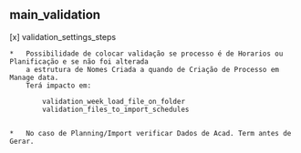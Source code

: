 ## main_validation

[x] validation_settings_steps

    *   Possibilidade de colocar validação se processo é de Horarios ou Planificação e se não foi alterada 
        a estrutura de Nomes Criada a quando de Criação de Processo em Manage data.
        Terá impacto em:

            validation_week_load_file_on_folder
            validation_files_to_import_schedules


    *   No caso de Planning/Import verificar Dados de Acad. Term antes de Gerar.



